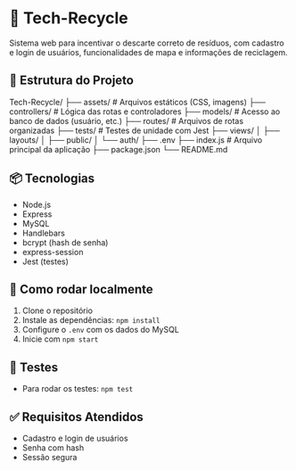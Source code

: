 # 🌱 Tech-Recycle
Sistema web para incentivar o descarte correto de resíduos, com cadastro e login de usuários, funcionalidades de mapa e informações de reciclagem.

## 📁 Estrutura do Projeto

Tech-Recycle/
├── assets/ # Arquivos estáticos (CSS, imagens)
├── controllers/ # Lógica das rotas e controladores
├── models/ # Acesso ao banco de dados (usuário, etc.)
├── routes/ # Arquivos de rotas organizadas
├── tests/ # Testes de unidade com Jest
├── views/
│ ├── layouts/
│ ├── public/
│ └── auth/
├── .env
├── index.js # Arquivo principal da aplicação
├── package.json
└── README.md

## 📦 Tecnologias

- Node.js
- Express
- MySQL
- Handlebars
- bcrypt (hash de senha)
- express-session
- Jest (testes)

## 🚀 Como rodar localmente

1. Clone o repositório
2. Instale as dependências: `npm install`
3. Configure o `.env` com os dados do MySQL
4. Inicie com `npm start`

## 🧪 Testes

- Para rodar os testes: `npm test`

## ✅ Requisitos Atendidos

- Cadastro e login de usuários
- Senha com hash
- Sessão segura

